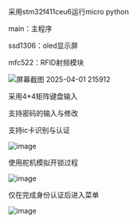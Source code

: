 采用stm32f411ceu6运行micro python

main：主程序

ssd1306：oled显示屏

mfc522：RFID射频模块

![屏幕截图 2025-04-01 215912](https://github.com/user-attachments/assets/c562af9d-56ab-4fd0-804e-9ac493b305f7)

采用4*4矩阵键盘输入

支持密码的输入与修改

支持ic卡识别与认证

![image](https://github.com/user-attachments/assets/a4bcfa2a-f120-4d36-a833-f0f2e36bbd9e)

使用舵机模拟开锁过程

![image](https://github.com/user-attachments/assets/76bf3080-72e9-42a2-8a0d-5f5218e0a3aa)

仅在完成身份认证后进入菜单

![image](https://github.com/user-attachments/assets/b0f9236e-2c28-493d-ac60-8bd895c263c7)
